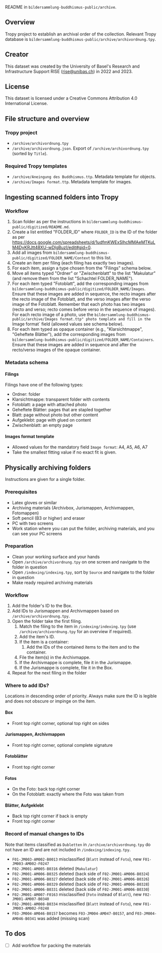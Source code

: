 README in `bildersammlung-buddhismus-public/archive`.

## Overview

Tropy project to establish an archival order of the collection. Relevant Tropy database is `bildersammlung-buddhismus-public/archive/archivordnung.tpy`.

## Creator

This dataset was created by the University of Basel's Research and Infrastructure Support RISE (rise@unibas.ch) in 2022 and 2023.

## License

This dataset is licensed under a Creative Commons Attribution 4.0 International License.

## File structure and overview

### Tropy project

- `/archive/archivordnung.tpy`
- `/archive/archivordnung.json`. Export of `/archive/archivordnung.tpy` (sorted by `Title`).

### Required Tropy templates

- `/archive/Aneingung des Buddhismus.ttp`. Metadata template for objects.
- `/archive/Images format.ttp`. Metadata template for images.

## Ingesting scanned folders into Tropy

### Workflow

1. Scan folder as per the instructions in `bildersammlung-buddhismus-public/digitized/README.md`.
2. Create a list entitled "FOLDER_ID" where `FOLDER_ID` is the ID of the folder as per https://docs.google.com/spreadsheets/d/1udfmKWExSlhcMMAeMTKuLM4DyKRJtt48XU-wDlgBuzI/edit#gid=0.
3. Add all images from `bildersammlung-buddhismus-public/digitized/FOLDER_NAME/Context` to this list.
4. Create an item per filing (each filing has exactly two images).
5. For each item, assign a type chosen from the "Filings" schema below.
6. Move all items typed "Ordner" or "Zwischenblatt" to the list "Makulatur" (and remove them from the list "Schachtel FOLDER_NAME").
7. For each item typed "Fotoblatt", add the corresponding images from `bildersammlung-buddhismus-public/digitized/FOLDER_NAME/Images`. Ensure that these images are added in sequence, the recto images after the recto image of the Fotoblatt, and the verso images after the verso image of the Fotoblatt. Remember that each photo has two images (recto and verso; recto comes before verso in the sequence of images). For each recto image of a photo, use the `bildersammlung-buddhismus-public/archive/Images format.ttp" photo template and fill in the `Image format` field (allowed values see schema below).
8. For each item typed as opaque container (e.g., "Klarsichtmappe", "Geheftete Blätter"), add the corresponding images from `bildersammlung-buddhismus-public/digitized/FOLDER_NAME/Containers`. Ensure that these images are added in sequence and after the recto/verso images of the opaque container.

### Metadata schema

#### Filings

Filings have one of the following types:
- Ordner: folder
- Klarsichtmappe: transparent folder with contents
- Fotoblatt: a page with attached photo
- Geheftete Blätter: pages that are stapled together
- Blatt: page without photo but other content
- Aufgeklebt: page with glued on content
- Zwischenblatt: an empty page

#### Images format template

- Allowed values for the mandatory field `Image format`: A4, A5, A6, A7
- Take the smallest fitting value if no exact fit is given.

## Physically archiving folders

Instructions are given for a single folder.

### Prerequisites

- Latex gloves or similar
- Archiving materials (Archivbox, Jurismappen, Archivmappen, Fotomappen)
- Soft pencil (B3 or higher) and eraser
- PC with two screens
- Work station where you can put the folder, archiving materials, and you can see your PC screens

### Preparation

- Clean your working surface and your hands
- Open `/archive/archivordnung.tpy` on one screen and navigate to the folder in question
- Open `/indexing/indexing.tpy`, sort by `Source` and navigate to the folder in question
- Make ready required archiving materials

### Workflow

1. Add the folder's ID to the Box.
2. Add IDs to Jurismappen and Archivmappen based on `/archive/archivordnung.tpy`.
3. Open the folder take the first filing.
   1. Match the filing to the item in `/indexing/indexing.tpy` (use `/archive/archivordnung.tpy` for an overview if required).
   2. Add the item's ID.
   3. If the item is a container:
      1. Add the IDs of the contained items to the item and to the container.
   4. File the item(s) in the Archivmappe.
   5. If the Archivmappe is complete, file it in the Jurismappe.
   6. If the Jurismappe is complete, file it in the Box.
4. Repeat for the next filing in the folder

### Where to add IDs?

Locations in descending order of priority. Always make sure the ID is legible and does not obscure or impinge on the item.

#### Box

- Front top right corner, optional top right on sides

#### Jurismappen, Archivmappen

- Front top right corner, optional complete signature

#### Fotoblätter

- Front top right corner

#### Fotos

- On the Foto: back top right corner
- On the Fotoblatt: exactly where the Foto was taken from

#### Blätter, Aufgeklebt

- Back top right corner if back is empty
- Front top right corner

### Record of manual changes to IDs

Note that items classified as `Dubletten` in `/archive/archivordnung.tpy` do not have an ID and are not included in `/indexing/indexing.tpy`.

- `F01-JM003-AM002-B0013` misclassified (`Blatt` instead of `Foto`), new `F01-JM003-AM002-F0247`
- `F02-JM001-AM005-B0316` deleted (`Makulatur`)
- `F02-JM001-AM006-B0325` deleted (back side of `F02-JM001-AM006-B0324`)
- `F02-JM001-AM006-B0327` deleted (back side of `F02-JM001-AM006-B0326`)
- `F02-JM001-AM006-B0329` deleted (back side of `F02-JM001-AM006-B0328`)
- `F02-JM001-AM006-B0331` deleted (back side of `F02-JM001-AM006-B0330`)
- `F02-JM001-AM007-F0163` misclassified (`Foto` instead of `Blatt`), new `F02-JM001-AM007-B0340`
- `F02-JM001-AM008-B0334` misclassified (`Blatt` instead of `Foto`), new `F01-JM003-AM002-F0248`
- `F03-JM004-AM046-B0157` becomes `F03-JM004-AM047-B0157`, and `F03-JM004-AM046-B0341` was added (missing scan)

## To dos

- [ ] Add workflow for packing the materials